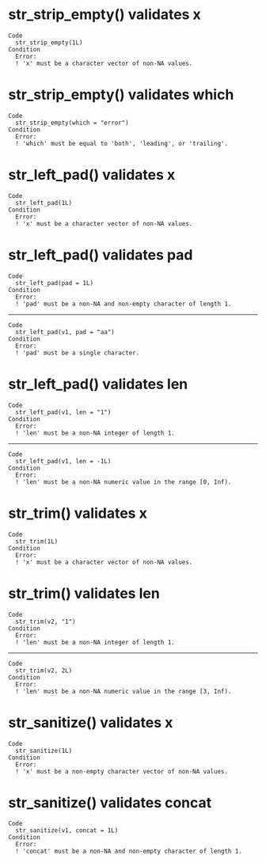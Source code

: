 # str_strip_empty() validates x

    Code
      str_strip_empty(1L)
    Condition
      Error:
      ! 'x' must be a character vector of non-NA values.

# str_strip_empty() validates which

    Code
      str_strip_empty(which = "error")
    Condition
      Error:
      ! 'which' must be equal to 'both', 'leading', or 'trailing'.

# str_left_pad() validates x

    Code
      str_left_pad(1L)
    Condition
      Error:
      ! 'x' must be a character vector of non-NA values.

# str_left_pad() validates pad

    Code
      str_left_pad(pad = 1L)
    Condition
      Error:
      ! 'pad' must be a non-NA and non-empty character of length 1.

---

    Code
      str_left_pad(v1, pad = "aa")
    Condition
      Error:
      ! 'pad' must be a single character.

# str_left_pad() validates len

    Code
      str_left_pad(v1, len = "1")
    Condition
      Error:
      ! 'len' must be a non-NA integer of length 1.

---

    Code
      str_left_pad(v1, len = -1L)
    Condition
      Error:
      ! 'len' must be a non-NA numeric value in the range [0, Inf).

# str_trim() validates x

    Code
      str_trim(1L)
    Condition
      Error:
      ! 'x' must be a character vector of non-NA values.

# str_trim() validates len

    Code
      str_trim(v2, "1")
    Condition
      Error:
      ! 'len' must be a non-NA integer of length 1.

---

    Code
      str_trim(v2, 2L)
    Condition
      Error:
      ! 'len' must be a non-NA numeric value in the range [3, Inf).

# str_sanitize() validates x

    Code
      str_sanitize(1L)
    Condition
      Error:
      ! 'x' must be a non-empty character vector of non-NA values.

# str_sanitize() validates concat

    Code
      str_sanitize(v1, concat = 1L)
    Condition
      Error:
      ! 'concat' must be a non-NA and non-empty character of length 1.

